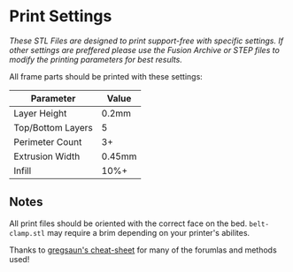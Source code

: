 # Print Settings
*These STL Files are designed to print support-free with specific settings. If other settings are preffered please use the Fusion Archive or STEP files to modify the printing parameters for best results.*

All frame parts should be printed with these settings:

| Parameter         | Value  |
| ----------------- | ------ |
| Layer Height      | 0.2mm  |
| Top/Bottom Layers | 5      |
| Perimeter Count   | 3+     |
| Extrusion Width   | 0.45mm |
| Infill            | 10%+   |

## Notes

All print files should be oriented with the correct face on the bed.
`belt-clamp.stl` may require a brim depending on your printer's abilites.

Thanks to [gregsaun's cheat-sheet](https://github.com/gregsaun/maker_cheatsheet) for many of the forumlas and methods used!
